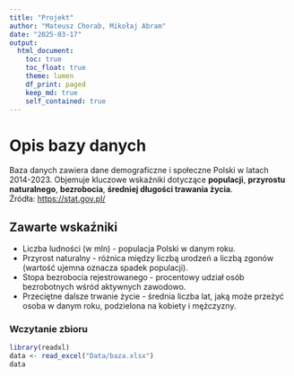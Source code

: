 ```yaml
---
title: "Projekt"
author: "Mateusz Chorab, Mikołaj Abram"
date: "2025-03-17"
output:
  html_document:
    toc: true
    toc_float: true
    theme: lumen
    df_print: paged
    keep_md: true
    self_contained: true
---
```





# Opis bazy danych
Baza danych zawiera dane demograficzne i społeczne Polski w latach 2014-2023. Objemuje kluczowe wskaźniki dotyczące **populacji**, **przyrostu naturalnego**, **bezrobocia**, **średniej długości trawania życia**. </br >
Źródła: https://stat.gov.pl/ 

## Zawarte wskaźniki 
- Liczba ludności (w mln) - populacja Polski w danym roku.
- Przyrost naturalny - różnica między liczbą urodzeń a liczbą zgonów (wartość ujemna oznacza spadek populacji).
- Stopa bezrobocia rejestrowanego - procentowy udział osób bezrobotnych wśród aktywnych zawodowo.
- Przeciętne dalsze trwanie życie - średnia liczba lat, jaką może przeżyć osoba w danym roku, podzielona na kobiety i mężczyzny.

### Wczytanie zbioru

``` r
library(readxl)
data <- read_excel("Data/baza.xlsx")
data
```

<div data-pagedtable="false">
  <script data-pagedtable-source type="application/json">
{"columns":[{"label":["ROK"],"name":[1],"type":["dbl"],"align":["right"]},{"label":["LUDNOŚĆ (W MLN)"],"name":[2],"type":["dbl"],"align":["right"]},{"label":["PRZYROST NATURALNY"],"name":[3],"type":["dbl"],"align":["right"]},{"label":["STOPA BEZROBOCIA REJESTROWANEGO (W %)"],"name":[4],"type":["dbl"],"align":["right"]},{"label":["PRZECIĘTNE DALSZE TRWANIE ŻYCIE (W LATACH) DLA MĘŻCZYZN"],"name":[5],"type":["dbl"],"align":["right"]},{"label":["PRZECIĘTNE DALSZE TRWANIE ŻYCIE (W LATACH) DLA KOBIET"],"name":[6],"type":["dbl"],"align":["right"]}],"data":[{"1":"2004","2":"38173835","3":"-7391","4":"19.0","5":"70.70","6":"79.20"},{"1":"2005","2":"38157055","3":"-3902","4":"17.6","5":"70.80","6":"79.40"},{"1":"2006","2":"38125479","3":"4558","4":"14.8","5":"70.90","6":"79.60"},{"1":"2007","2":"38115641","3":"10647","4":"11.2","5":"71.00","6":"79.70"},{"1":"2008","2":"38135876","3":"35100","4":"9.5","5":"71.30","6":"80.00"},{"1":"2009","2":"38167329","3":"32649","4":"12.1","5":"71.50","6":"80.10"},{"1":"2010","2":"38529866","3":"34822","4":"12.4","5":"72.10","6":"80.60"},{"1":"2011","2":"38538447","3":"12915","4":"12.5","5":"72.40","6":"80.90"},{"1":"2012","2":"38533299","3":"1469","4":"13.4","5":"72.70","6":"81.00"},{"1":"2013","2":"38495659","3":"-17736","4":"13.4","5":"73.10","6":"81.10"},{"1":"2014","2":"38478602","3":"-1307","4":"11.4","5":"73.75","6":"81.61"},{"1":"2015","2":"38437239","3":"-25613","4":"9.7","5":"73.60","6":"81.60"},{"1":"2016","2":"38432992","3":"-5752","4":"8.2","5":"73.94","6":"81.94"},{"1":"2017","2":"38433558","3":"-870","4":"6.6","5":"74.00","6":"81.80"},{"1":"2018","2":"38411148","3":"-26022","4":"5.8","5":"73.80","6":"81.70"},{"1":"2019","2":"38382576","3":"-34755","4":"5.2","5":"74.10","6":"81.80"},{"1":"2020","2":"38088564","3":"-122046","4":"6.3","5":"72.60","6":"80.70"},{"1":"2021","2":"37907704","3":"-188006","4":"5.8","5":"71.80","6":"79.70"},{"1":"2022","2":"37766327","3":"-143316","4":"5.2","5":"73.40","6":"81.10"},{"1":"2023","2":"37636508","3":"-136585","4":"5.1","5":"74.70","6":"82.00"}],"options":{"columns":{"min":{},"max":[10]},"rows":{"min":[10],"max":[10]},"pages":{}}}
  </script>
</div>



